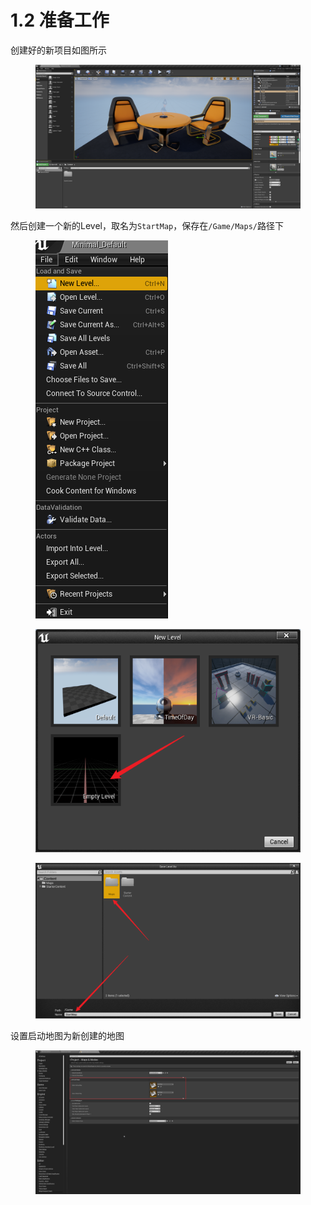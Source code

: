 # 1.2 准备工作

创建好的新项目如图所示

<figure><img src="../../.gitbook/assets/image (72).png" alt=""><figcaption></figcaption></figure>

然后创建一个新的Level，取名为`StartMap`，保存在`/Game/Maps/`路径下

<figure><img src="../../.gitbook/assets/image (21).png" alt=""><figcaption></figcaption></figure>

<figure><img src="../../.gitbook/assets/image (140).png" alt=""><figcaption></figcaption></figure>

<figure><img src="../../.gitbook/assets/image (88).png" alt=""><figcaption></figcaption></figure>

设置启动地图为新创建的地图

<figure><img src="../../.gitbook/assets/image (52).png" alt=""><figcaption></figcaption></figure>

